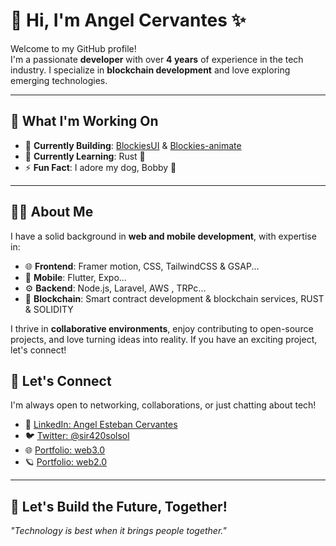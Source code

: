 # 👋 Hi, I'm Angel Cervantes ✨  

Welcome to my GitHub profile!  
I'm a passionate **developer** with over **4 years** of experience in the tech industry. I specialize in **blockchain development** and love exploring emerging technologies.  

---

## 🚀 What I'm Working On
- 🔭 **Currently Building**: [BlockiesUI](https://blockiesui.com/en/)  & [Blockies-animate](https://animate.blockiesui.com/en/)   
- 🌱 **Currently Learning**: Rust 🦀  
- ⚡ **Fun Fact**: I adore my dog, Bobby 🐶  

---

## 🧑‍💻 About Me  

I have a solid background in **web and mobile development**, with expertise in:  
- 🌐 **Frontend**: Framer motion, CSS, TailwindCSS & GSAP...
- 📱 **Mobile**: Flutter, Expo...
- ⚙️ **Backend**: Node.js, Laravel, AWS , TRPc...
- 🔗 **Blockchain**: Smart contract development & blockchain services, RUST & SOLIDITY  

I thrive in **collaborative environments**, enjoy contributing to open-source projects, and love turning ideas into reality. If you have an exciting project, let's connect!

## 🤝 Let's Connect  

I'm always open to networking, collaborations, or just chatting about tech!  
- 💼 [LinkedIn: Angel Esteban Cervantes](https://www.linkedin.com/in/angel-esteban-cervantes-464087280/)  
- 🐦 [Twitter: @sir420solsol](https://twitter.com/sir420solsol)  
- 🌐 [Portfolio: web3.0](https://www.sir420.com/)
- 🪐 [Portfolio: web2.0](https://angel-portfolio-zeta.vercel.app/)

---

## 🌟 Let's Build the Future, Together!  
*"Technology is best when it brings people together."*  
